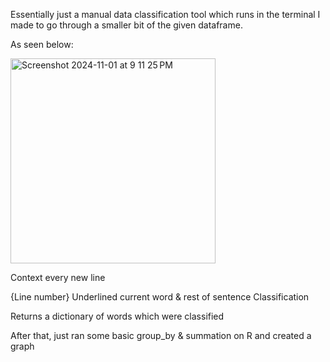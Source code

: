 Essentially just a manual data classification tool which runs in the terminal I made to go through a smaller bit of the given dataframe.


As seen below:

<img width="328" alt="Screenshot 2024-11-01 at 9 11 25 PM" src="https://github.com/user-attachments/assets/3069db5a-7609-481c-9b3c-f08d2826a3f7">

Context every new line

{Line number} Underlined current word & rest of sentence
Classification

Returns a dictionary of words which were classified

After that, just ran some basic group_by & summation on R and created a graph
